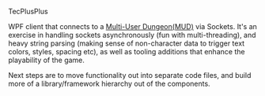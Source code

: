 TecPlusPlus

WPF client that connects to a <a href="http://www.skotos.net/games/eternal-city">Multi-User Dungeon(MUD)</a> via Sockets. It's an exercise in handling sockets asynchronously (fun with multi-threading), and heavy string parsing (making sense of non-character data to trigger text colors, styles, spacing etc), as well as tooling additions that enhance the playability of the game.

Next steps are to move functionality out into separate code files, and build more of a library/framework hierarchy out of the components.

